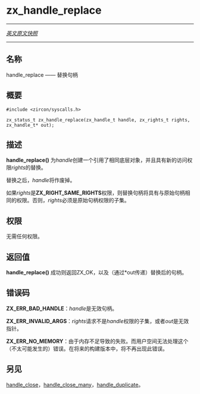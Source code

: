 # zx_handle_replace
---

[*英文原文快照*](https://github.com/fuchsia-mirror/zircon/blob/9b1d42b6f62ed4a4fe443eb03e020c74abcc8875/docs/syscalls/handle_replace.md)

---
<!-- ## NAME -->
## 名称

<!-- handle_replace - replace a handle -->
handle_replace —— 替换句柄

<!-- ## SYNOPSIS -->
## 概要

```
#include <zircon/syscalls.h>

zx_status_t zx_handle_replace(zx_handle_t handle, zx_rights_t rights, zx_handle_t* out);
```

<!-- ## DESCRIPTION -->
## 描述
<!-- 
**handle_replace**() creates a replacement for *handle*, referring to
the same underlying object, with new access rights *rights*. -->

**handle_replace()** 为*handle*创建一个引用了相同底层对象，并且具有新的访问权限*rights*的替换。

<!-- *handle* is always invalidated. -->


替换之后，*handle*将作废掉。

<!-- If *rights* is **ZX_RIGHT_SAME_RIGHTS**, the replacement handle will
have the same rights as the original handle. Otherwise, *rights* must be
a subset of original handle's rights. -->

如果*rights*是**ZX_RIGHT_SAME_RIGHTS**权限，则替换句柄将具有与原始句柄相同的权限。否则，*rights*必须是原始句柄权限的子集。

<!-- ## RIGHTS -->
## 权限

<!-- No rights are required. -->
无需任何权限。

<!-- ## RETURN VALUE -->
## 返回值

<!-- **handle_replace**() returns ZX_OK and the replacement handle (via *out)
on success. -->
**handle_replace()** 成功则返回ZX_OK，以及（通过*out传递）替换后的句柄。

<!-- ## ERRORS -->
## 错误码

<!-- **ZX_ERR_BAD_HANDLE**  *handle* isn't a valid handle. -->
**ZX_ERR_BAD_HANDLE**：*handle*是无效句柄。

<!-- **ZX_ERR_INVALID_ARGS**  The *rights* requested are not a subset of
*handle*'s rights or *out* is an invalid pointer. -->
**ZX_ERR_INVALID_ARGS**：*rights*请求不是*handle*权限的子集，或者*out*是无效指针。

<!-- **ZX_ERR_NO_MEMORY**  Failure due to lack of memory.
There is no good way for userspace to handle this (unlikely) error.
In a future build this error will no longer occur. -->
**ZX_ERR_NO_MEMORY**：由于内存不足导致的失败。而用户空间无法处理这个（不太可能发生的）错误。在将来的构建版本中，将不再出现此错误。

<!-- ## SEE ALSO -->
## 另见

<!-- [handle_close](handle_close.md),
[handle_close_many](handle_close_many.md),
[handle_duplicate](handle_duplicate.md). -->

[handle_close](handle_close.md)，[handle_close_many](handle_close_many.md)，[handle_duplicate](handle_duplicate.md)。